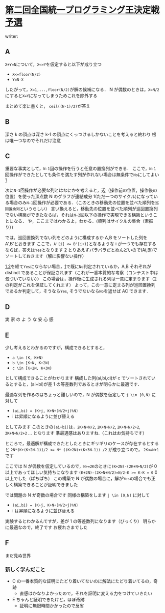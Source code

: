 # [第二回全国統一プログラミング王決定戦予選](https://atcoder.jp/contests/nikkei2019-2-qual)

writer:

## A

`X+Y=N`について，`X<=Y`を仮定すると以下が成り立つ

- `X<=floor(N/2)`
- `Y=N-X`

したがって，`X=1,...,floor(N/2)`が解の候補になる．
N が偶数のときは，`X=N/2`にすると`X=Y`になってしまうためこれを除外する

まとめて楽に書くと， `ceil((N-1)/2)`が答え

## B

深さ k の頂点は深さ k-1 の頂点にくっつけるしかないことを考えると終わり
根は唯一つなのでそれだけ注意

## C

重要な事実として，`N-1`回の操作を行うと任意の置換列ができる．
ここで，`N-1`回操作ができたとしても条件を満たす列が作れない場合は無条件で`No`にしてよい [1]

次に`N-1`回操作が必要な列とはなにかを考えると，辺（操作前の位置，操作後の位置）を使った頂点数 N のグラフが連結成分 1(ただ一つのサイクル)になっている場合のみ`N-1`回操作が必要である．（このときの移動先の位置を並べた順列を`巡回置換列`というらしい）
言い換えると，移動先の位置を並べた順列が巡回置換列でない構築ができたならば，それは`N-2`回以下の操作で実現できる構築ということになる．
や，ここまではわかるよ，わかる．(順列はサイクルの集合（素振り）)

では，巡回置換列でない列をどのように構成するか
A,B をソートした列を A',B'とおきます
ここで，`A'[i] <= B'[i+1]`となるような i が一つでも存在するならば，答えは`Yes`となります [2]
とりあえずバラバラだとめんどいので(Ai,Bi)でソートしておきます（解に影響ない操作）

[1],[2]を経て`Yes`にならない場合，[1]で既に`No`判定されているか，A,B それぞれが distinct であることが保証されます（これが一番本質的な考察（コンテスト中は気づいていない））
この場合は，操作後に生成される列は一意に定まります（[2]の判定がこれを保証してくれます）
よって，この一意に定まる列が巡回置換列であるか判定して，そうなら`Yes`, そうでないなら`No`を返せば AC できます．

[1]: AとBを両方ソートした列が最適なので，それを使って判定しておく
[2]: 書いてあるとおりソートして判定するだけ
[3]: 順列が1つのサイクルになるか判定するだけ

## D

実 家 の よ う な 安 心 感
[](https://atcoder.jp/contests/code-festival-2015-final-open/tasks/codefestival_2015_final_h)

## E

少し考えるとわかるのですが，構成できるとすると，

- `a \in [K, K+N)`
- `b \in [K+N, K+2N)`
- `c \in [K+2N, K+3N)`

として構成できることがわかります
構成した列(ai,bi,ci)が c でソートされているとすると，(ai+bi)が差 1 の等差数列であるときが明らかに最適です．

最適な列を作るのはちょっと難しいので，N が偶数を仮定して
`j \in [0,N)` に対して

- `(ai,bi) = (K+j, K+N+(N/2+j)%N)`
- i は昇順になるように並び替える

としてみます
このときの`(ai+bi)`は，`2K+N+N/2`, `2K+N+N/2`, `2K+N+N/2+2`, `2K+N+N/2+2` ... となります
準最適感はありますね.（これはお気持ちです）

ところで，最適解が構成できたとしたときにギリギリのケースが存在するとすると
`2N*(K+(K+2N-1))/2 <= N* ((K+2N)+(K+3N-1)) /2` が成り立つので，
`2K<=N+1`です

ここでは N が偶数を仮定しているので，`N>=2K`のときに`(K+2N)-(2K+N+N/2)`が 0 以上であってほしい気持ちになります
`(K+2N)-(2K+N+N/2)=N/2-K >= K-K = 0`
0 以上でした（ぱちぱち）
この構築で N が偶数の場合に，解が`Yes`の場合でも正しく構築できることが証明できました

では問題の N が奇数の場合です
同様の構築をします
`j \in [0,N)` に対して

- `(ai,bi) = (K+j, K+N+(N/2+j)%N)`
- i は昇順になるように並び替える

実験するとわかるんですが，差が 1 の等差数列になります（びっくり）
明らかに最適なので，終了です
お疲れさまでした

## F

まだ見ぬ世界

### 新しく学んだこと

- C の一番本質的な証明にたどり着いてないのに解法にたどり着いてるの，奇跡
  - 直感はかなりよかったので，それを証明に変える力をつけていきたい
- E ちゃんと証明できたけど，ほぼ奇跡
  - 証明に無限時間かかったので反省
